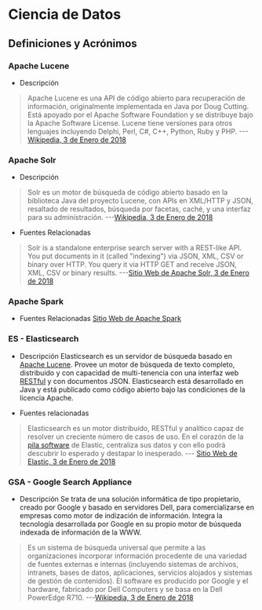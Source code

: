 # Ciencia de Datos

## Definiciones y Acrónimos

### Apache Lucene
- Descripción
> Apache Lucene es una API de código abierto para recuperación de información, originalmente implementada en Java por Doug Cutting. Está apoyado por el Apache Software Foundation y se distribuye bajo la Apache Software License. Lucene tiene versiones para otros lenguajes incluyendo Delphi, Perl, C#, C++, Python, Ruby y PHP. ---[Wikipedia, 3 de Enero de 2018](https://es.wikipedia.org/wiki/Lucene)

### Apache Solr
- Descripción
> Solr es un motor de búsqueda de código abierto basado en la biblioteca Java del proyecto Lucene, con APIs en XML/HTTP y JSON, resaltado de resultados, búsqueda por facetas, caché, y una interfaz para su administración. ---[Wikipedia, 3 de Enero de 2018](https://es.wikipedia.org/wiki/Apache_Solr)

- Fuentes Relacionadas
> Solr is a standalone enterprise search server with a REST-like API. You put documents in it (called "indexing") via JSON, XML, CSV or binary over HTTP. You query it via HTTP GET and receive JSON, XML, CSV or binary results. ---[Sitio Web de Apache Solr,  3 de Enero de 2018](http://lucene.apache.org/solr/features.html)

### Apache Spark

- Fuentes Relacionadas
[Sitio Web de Apache Spark](https://spark.apache.org/)

### ES - Elasticsearch

- Descripción
Elasticsearch es un servidor de búsqueda basado en [Apache Lucene](ciencia-de-datos#apache-lucene). Provee un motor de búsqueda de texto completo, distribuido y con capacidad de multi-tenencia con una interfaz web [RESTful](ingenieria-de-software.md#rest-api) y con documentos JSON. Elasticsearch está desarrollado en Java y está publicado como código abierto bajo las condiciones de la licencia Apache.

- Fuentes relacionadas
> Elasticsearch es un motor distribuido, RESTful y analítico capaz de resolver un creciente número de casos de uso. En el corazón de la [pila software](ingenieria-del-sofware.md#pila-de-software) de Elastic, centraliza sus datos y con ello podrá descubrir lo esperado y destapar lo inesperado. --- [Sitio Web de Elastic, 3 de Enero de 2018](https://www.elastic.co/products/elasticsearch)

### GSA - Google Search Appliance
- Descripción
Se trata de una solución informática de tipo propietario, creado por Google y basado en servidores Dell, para comercializarse en empresas como motor de indización de información. Integra la tecnología desarrollada por Google en su propio motor de búsqueda indexada de información de la WWW.
> Es un sistema de búsqueda universal que permite a las organizaciones incorporar información procedente de una variedad de fuentes externas e internas (incluyendo sistemas de archivos, intranets, bases de datos, aplicaciones, servicios alojados y sistemas de gestión de contenidos). El software es producido por Google y el hardware, fabricado por Dell Computers y se basa en la Dell PowerEdge R710. ---[Wikipedia, 3 de Enero de 2018](https://es.wikipedia.org/wiki/Google_Search_Appliance)

